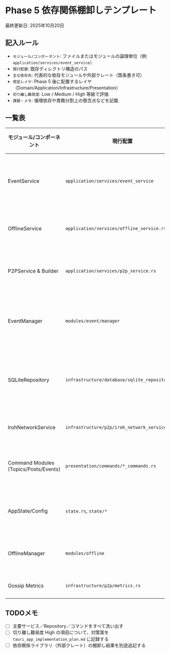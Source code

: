 # Phase 5 依存関係棚卸しテンプレート
最終更新日: 2025年10月20日

## 記入ルール
- `モジュール/コンポーネント`: ファイルまたはモジュールの論理単位（例: `application/services/event_service`）
- `現行配置`: 既存ディレクトリ構造のパス
- `主な依存先`: 代表的な依存モジュールや外部クレート（箇条書き可）
- `想定レイヤ`: Phase 5 後に配置するレイヤ（Domain/Application/Infrastructure/Presentation）
- `切り離し難易度`: Low / Medium / High 等級で評価
- `課題・メモ`: 循環依存や責務分割上の懸念点などを記載

## 一覧表
| モジュール/コンポーネント | 現行配置 | 主な依存先 | 想定レイヤ | 切り離し難易度 | 課題・メモ |
| --- | --- | --- | --- | --- | --- |
| EventService | `application/services/event_service` | `infrastructure::database::EventRepository`, `infrastructure::crypto::SignatureService`, `infrastructure::p2p::EventDistributor`, `modules::event::manager::EventManager`, `presentation::dto::event`, `shared::error::AppError` | Application | Medium | Presentation DTO への直接依存を排除し、アプリ層専用 DTO/mapper を用意する必要あり。EventManager とはトrait境界での結合を維持。 |
| OfflineService | `application/services/offline_service.rs` | `modules::offline::OfflineManager`, `modules::offline::models::*`, `shared::error::AppError`, `serde_json::Value` | Application | Medium | モジュール層の型エイリアスが多く、変換ヘルパーを `shared::offline` に切り出すことで循環を予防。 |
| P2PService & Builder | `application/services/p2p_service.rs` | `infrastructure::p2p::{NetworkService,GossipService,DiscoveryOptions}`, `modules::p2p::events::P2PEvent`, `shared::config::NetworkConfig`, `iroh::SecretKey`, `tokio::sync` | Application | Medium | `DiscoveryOptions` の共有構造を `domain::usecases::p2p` に移し、Iroh 具象型との結合を Builder 内に閉じ込める。 |
| EventManager | `modules/event/manager` | `application::shared::{default_topics,nostr::EventPublisher}`, `infrastructure::database::EventRepository`, `infrastructure::p2p::GossipService`, `modules::auth::KeyManager`, `modules::database::DbPool`, `tauri::AppHandle` | Domain | High | Tauri `AppHandle` とインフラ層の両方へ依存。`AppHandle` をイベントブロードキャスト用インターフェースに抽象化し、リポジトリ依存はアプリ層経由に限定する。 |
| SQLiteRepository | `infrastructure/database/sqlite_repository.rs` | `sqlx`, `domain::entities::*`, `application::shared::nostr`, `modules::database::connection::DbPool`, `shared::error::AppError` | Infrastructure | High | 単一ファイルに複数リポジトリ実装が集約。責務分割と `domain::entities` への直接依存を解消するため、機能別モジュール化＋トrait境界の導入が必須。 |
| IrohNetworkService | `infrastructure/p2p/iroh_network_service.rs` | `iroh`, `iroh_gossip`, `tokio`, `shared::error::AppError`, `modules::p2p::events::P2PEvent` | Infrastructure | Medium | `P2PEvent` 依存をイベントバス経由に差し替え、インフラ層→モジュール層の逆流を防ぐ。 |
| Command Modules (Topics/Posts/Events) | `presentation/commands/*_commands.rs` | `application::services::*`, `shared::error::AppError`, `presentation::dto::*`, `tauri::command` | Presentation | Low | 共通のエラーハンドリングラッパーは導入済み。Phase 5 では DTO 連携を `presentation::mapper` に集約させる。 |
| AppState/Config | `state.rs`, `state/*` | `application::services::*`, `shared::config::*`, `tokio::sync`, `once_cell` | Application | Medium | グローバル状態の初期化順序が複雑。DI コンテナ初期化に合わせて責務を `application::bootstrap` へ寄せる。 |
| OfflineManager | `modules/offline` | `modules::database::connection::DbPool`, `shared::time`, `serde_json`, `sqlx`, `shared::error::AppError` | Domain | Medium | Application 層との境界を保つため、同期キュー API を trait 化してモジュール層からの参照を一方向化する。 |
| Gossip Metrics | `infrastructure/p2p/metrics.rs` | `metrics_exporter_prometheus`, `tokio`, `shared::time`, `serde` | Infrastructure | Low | メトリクスエクスポーターは Phase 5 後の CI との整合を確認するのみ。 |

## TODOメモ
- [ ] 主要サービス／Repository／コマンドをすべて洗い出す
- [ ] 切り離し難易度 High の項目について、対策案を `tauri_app_implementation_plan.md` に記録する
- [ ] 依存関係ライブラリ（外部クレート）の棚卸し結果を別途追記する
